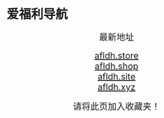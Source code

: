 # 爱福利导航
<center>
<span style="font-size:20px">最新地址</span><br>
<br />
<span style="font-size:20px"><a href="https://afldh.store" target="_blank">afldh.store</a></span><br>
<span style="font-size:20px"><a href="https://afldh.shop" target="_blank">afldh.shop</a></span><br>
<span style="font-size:20px"><a href="https://afldh.site" target="_blank">afldh.site</a></span><br>
<span style="font-size:20px"><a href="https://afldh.xyz" target="_blank">afldh.xyz</a></span><br>
<br />
<span style="font-size:20px">请将此页加入收藏夹！</span>
</center>
